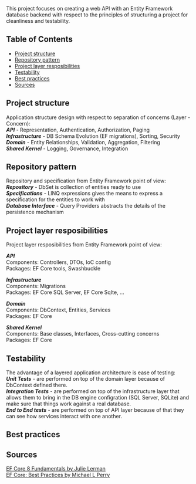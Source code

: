 This project focuses on creating a web API with an Entity Framework database backend with respect to the principles of structuring a project for cleanliness and testability.

## Table of Contents
- [Project structure](#project-structure)
- [Repository pattern](#repository-pattern)
- [Project layer resposibilities](#project-layer-resposibilities)
- [Testability](#testability)
- [Best practices](#best-practices)
- [Sources](#sources)


## Project structure
Application structure design with respect to separation of concerns (Layer - Concern):<br>
**_API_** - Representation, Authentication, Authorization, Paging<br>
**_Infrastructure_** - DB Schema Evolution (EF migrations), Sorting, Security<br>
**_Domain_** - Entity Relationships, Validation, Aggregation, Filtering<br>
**_Shared Kernel_** - Logging, Governance, Integration


## Repository pattern
Repository and specification from Entity Framework point of view:<br>
**_Repository_** - DbSet is collection of entities ready to use<br>
**_Specifications_** - LINQ expressions gives the means to express a specification for the entities to work with<br>
**_Database Interface_** - Query Providers abstracts the details of the persistence mechanism<br>


## Project layer resposibilities
Project layer resposibilities from Entity Framework point of view:

**_API_**<br>
Components: Controllers, DTOs, IoC config<br>
Packages: EF Core tools, Swashbuckle<br>

**_Infrastructure_**<br>
Components: Migrations<br>
Packages: EF Core SQL Server, EF Core SqIte, ...<br>

**_Domain_**<br>
Components: DbContext, Entities, Services<br>
Packages: EF Core<br>

**_Shared Kernel_**<br>
Components: Base classes, Interfaces, Cross-cutting concerns<br>
Packages: EF Core<br>


## Testability
The advantage of a layered application architecture is ease of testing:<br>
**_Unit Tests_** - are performed on top of the domain layer because of DbContext defined there.<br>
**_Integration Tests_** - are performed on top of the infrastructure layer that allows them to bring in the DB engine configration (SQL Server, SQLite) and make sure that things work against a real database.<br>
**_End to End tests_** - are performed on top of API layer because of that they can see how services interact with one another.<br>


## Best practices


## Sources
[EF Core 8 Fundamentals by Julie Lerman](https://app.pluralsight.com/library/courses/ef-core-8-fundamentals)<br>
[EF Core: Best Practices by Michael L Perry](https://app.pluralsight.com/library/courses/ef-core-6-best-practices)<br>
